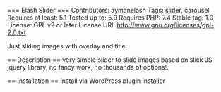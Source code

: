 === Elash Slider ===
Contributors: aymanelash
Tags: slider, carousel
Requires at least: 5.1
Tested up to: 5.9
Requires PHP: 7.4
Stable tag: 1.0
License: GPL v2 or later
License URI: http://www.gnu.org/licenses/gpl-2.0.txt

Just sliding images with overlay and title

== Description ==
very simple slider to slide images based on slick JS jquery library, no fancy work, no thousands of options!. 

== Installation ==
install via WordPress plugin installer
